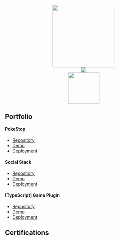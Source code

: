 <div id="header" align="center">
  <img src="https://media2.giphy.com/media/WSBeyxvC1jH496xQGA/200w.webp?cid=ecf05e47ysxy8bs9v98y807esva6w20pkiot1coz6iherm2a&rid=200w.webp&ct=s" width="200"/>
</div>
<div id="streak" align="center">
  <picture>
    <source media="(prefers-color-scheme: dark)" srcset="https://streak-stats.demolab.com?user=cjfritz9&theme=dark" />
    <img src="https://streak-stats.demolab.com?user=cjfritz9&theme=default"/>
  </picture>
</div>
<div id="socials" align="center">
  <a href="https://www.linkedin.com/in/cj-fritz/"><img src="https://i.ibb.co/cgjPM56/LI-Logo.png" width="100"/></a>
</div>

<h2>Portfolio</h2>

<h4>PokeStop</h4>
<ul>
  <li><a href="https://github.com/cjfritz9/PokeStop">Repository</a></li>
  <li><a href="https://github.com/cjfritz9/PokeStophttps://youtu.be/kvJKMhTxqR4">Demo</a></li>
  <li><a href="">Deployment</a></li>
</ul>

<h4>Social Stack</h4>
<ul>
  <li><a href="https://github.com/Social-Stack/Social-Media-Stack">Repository</a></li>
  <li><a href="">Demo</a></li>
  <li><a href="https://socialdevstack.netlify.app/newsfeed">Deployment</a></li>
</ul>

<h4>[TypeScript] Game Plugin</h4>
<ul>
  <li><a href="https://github.com/cjfritz9/Alt-1-Efficient-Farm-Runs">Repository</a></li>
  <li><a href="">Demo</a></li>
  <li><a href="https://alt1-farm-runs.netlify.app">Deployment</a></li>
</ul>

<h2>Certifications</h2>
